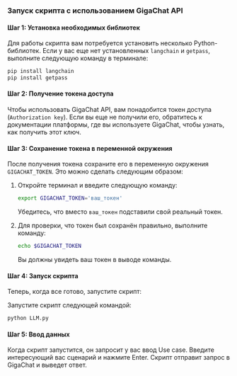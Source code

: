 ### Запуск скрипта с использованием GigaChat API

#### Шаг 1: Установка необходимых библиотек

Для работы скрипта вам потребуется установить несколько Python-библиотек. Если у вас еще нет установленных `langchain` и `getpass`, выполните следующую команду в терминале:

```bash
pip install langchain
pip install getpass
```

#### Шаг 2: Получение токена доступа

Чтобы использовать GigaChat API, вам понадобится токен доступа (`Authorization key`). Если вы еще не получили его, обратитесь к документации платформы, где вы используете GigaChat, чтобы узнать, как получить этот ключ.

#### Шаг 3: Сохранение токена в переменной окружения

После получения токена сохраните его в переменную окружения `GIGACHAT_TOKEN`. Это можно сделать следующим образом:

1. Откройте терминал и введите следующую команду:
   
   ```bash
   export GIGACHAT_TOKEN='ваш_токен'
   ```

   Убедитесь, что вместо `ваш_токен` подставили свой реальный токен.

2. Для проверки, что токен был сохранён правильно, выполните команду:

   ```bash
   echo $GIGACHAT_TOKEN
   ```

   Вы должны увидеть ваш токен в выводе команды.

#### Шаг 4: Запуск скрипта

Теперь, когда все готово, запустите скрипт:

 Запустите скрипт следующей командой:

   ```bash
   python LLM.py
   ```

#### Шаг 5: Ввод данных

Когда скрипт запустится, он запросит у вас ввод Use case. Введите интересующий вас сценарий и нажмите Enter. Скрипт отправит запрос в GigaChat и выведет ответ.